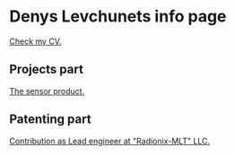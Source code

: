 # Denys Levchunets info page

[Check my CV.](https://norneeded.github.io/Denys_Levchunets-Embedded_engineer.pdf)

## Projects part
[The sensor product.](https://www.linkedin.com/pulse/greenhouse-automation-sensor-product-denys-levchunets)

## Patenting part
[Contribution as Lead engineer at "Radionix-MLT" LLC.](https://library.ukrpatent.org/get_pdf?zayavkanumber=u201904244&doctype=ou)